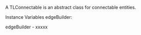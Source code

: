 A TLConnectable is an abstract class for connectable entities.

Instance Variables
	edgeBuilder:		<Object>

edgeBuilder
	- xxxxx
